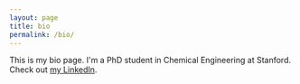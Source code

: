 ```yaml
---
layout: page
title: bio
permalink: /bio/
---
```


This is my bio page. I'm a PhD student in Chemical Engineering at Stanford. Check out [my LinkedIn](www.linkedin.com/in/neckman).
